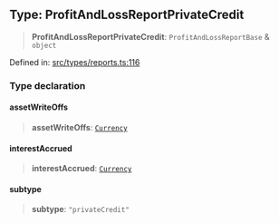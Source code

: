 
## Type: ProfitAndLossReportPrivateCredit

> **ProfitAndLossReportPrivateCredit**: `ProfitAndLossReportBase` & `object`

Defined in: [src/types/reports.ts:116](https://github.com/centrifuge/sdk/blob/1e4b2916d77ce8c4f4eb61be819c3477c050b599/src/types/reports.ts#L116)

### Type declaration

#### assetWriteOffs

> **assetWriteOffs**: [`Currency`](#class-currency)

#### interestAccrued

> **interestAccrued**: [`Currency`](#class-currency)

#### subtype

> **subtype**: `"privateCredit"`
